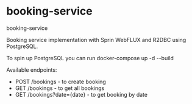 # booking-service
booking-service

Booking service implementation with Sprin WebFLUX and R2DBC using PostgreSQL.

To spin up PostgreSQL you can run  docker-compose up -d --build

Available endpoints:
- POST /bookings - to create booking
- GET /bookings - to get all bookings
- GET /bookings?date={date} - to get booking by date

